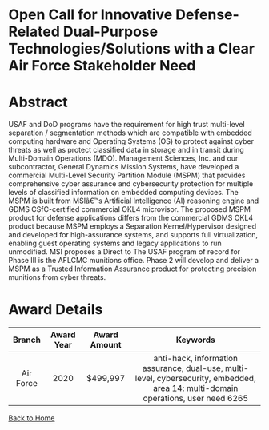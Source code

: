
Open Call for Innovative Defense-Related Dual-Purpose Technologies/Solutions with a Clear Air Force Stakeholder Need
====================================================================================================================

# Abstract


USAF and DoD programs have the requirement for high trust multi-level separation / segmentation methods which are compatible with embedded computing hardware and Operating Systems (OS) to protect against cyber threats as well as protect classified data in storage and in transit during Multi-Domain Operations (MDO). Management Sciences, Inc. and our subcontractor, General Dynamics Mission Systems, have developed a commercial Multi-Level Security Partition Module (MSPM) that provides comprehensive cyber assurance and cybersecurity protection for multiple levels of classified information on embedded computing devices. The MSPM is built from MSIâ€™s Artificial Intelligence (AI) reasoning engine and GDMS CSfC-certified commercial OKL4 microvisor. The proposed MSPM product for defense applications differs from the commercial GDMS OKL4 product because MSPM employs a Separation Kernel/Hypervisor designed and developed for high-assurance systems, and supports full virtualization, enabling guest operating systems and legacy applications to run unmodified. MSI proposes a Direct to The USAF program of record for Phase III is the AFLCMC munitions office. Phase 2 will develop and deliver a MSPM as a Trusted Information Assurance product for protecting precision munitions from cyber threats.  

# Award Details

|Branch|Award Year|Award Amount|Keywords|
| :---: | :---: | :---: | :---: |
|Air Force|2020|$499,997|anti-hack, information assurance, dual-use, multi-level, cybersecurity, embedded, area 14: multi-domain operations, user need 6265|
  
  


[Back to Home](https://github.com/chrischow/dod_sbir_awards#1539)